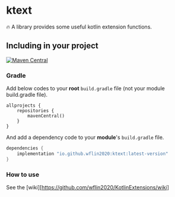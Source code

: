 # ktext
🔥 A library provides some useful kotlin extension functions.

## Including in your project

[![Maven Central](https://img.shields.io/maven-central/v/io.github.wflin2020/ktext.svg?label=Maven%20Central)](https://search.maven.org/search?q=g:%22io.github.wflin2020%22%20AND%20a:%22ktext%22)


### Gradle 
Add below codes to your **root** `build.gradle` file (not your module build.gradle file).
```Gradle
allprojects {
    repositories {
        mavenCentral()
    }
}
```
And add a dependency code to your **module**'s `build.gradle` file.
```gradle
dependencies {
    implementation "io.github.wflin2020:ktext:latest-version"
}
```

### How to use
See the [wiki][https://github.com/wflin2020/KotlinExtensions/wiki]